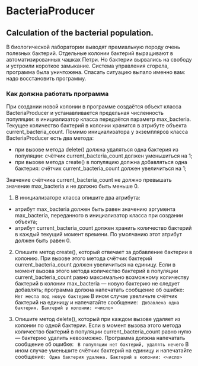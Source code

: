 # BacteriaProducer
## Calculation of the bacterial population.

В биологической лаборатории выводят премиальную породу очень полезных бактерий. Отдельные колонии бактерий выращивают в автоматизированных чашках Петри.
Но бактерии вырвались на свободу и устроили короткое замыкание. Система управления сгорела, программа была уничтожена. Спасать ситуацию выпало именно вам: надо восстановить программу.

### Как должна работать программа

При создании новой колонии в программе создаётся объект класса BacteriaProducer и устанавливается предельная численность популяции: в инициализатор класса передаётся параметр max_bacteria. 
Текущее количество бактерий в колонии хранится в атрибуте объекта current_bacteria_count.
Помимо инициализатора у экземпляров класса BacteriaProducer есть два метода:

- при вызове метода delete() должна удаляться одна бактерия из популяции: счётчик current_bacteria_count должен уменьшиться на 1;
- при вызове метода create() в популяцию должна добавляться одна бактерия: счётчик current_bacteria_count должен увеличиться на 1;
  
Значение счётчика current_bacteria_count не должно превышать значение max_bacteria и не должно быть меньше 0. 
1. В инициализаторе класса опишите два атрибута:
  - атрибут max_bacteria должен быть равен значению аргумента max_bacteria, переданного в инициализатор класса при создании объекта;
  - атрибут current_bacteria_count должен хранить количество бактерий в каждый текущий момент времени. По умолчанию этот атрибут должен быть равен 0.
2. Опишите метод create(), который отвечает за добавление бактерии в колонию. 
 При вызове этого метода счётчик бактерий current_bacteria_count должен увеличиться на единицу. 
 Если в момент вызова этого метода количество бактерий в популяции current_bacteria_count равно максимально возможному количеству бактерий в колонии max_bacteria — новую бактерию не следует добавлять; программа должна напечатать сообщение об ошибке:
``` Нет места под новую бактерию```
 В ином случае увеличьте счётчик бактерий на единицу и напечатайте сообщение:
``` Добавлена одна бактерия. Бактерий в колонии: <число>```
  
3. Опишите метод delete(), который при каждом вызове удаляет из колонии по одной бактерии. 
 Если в момент вызова этого метода количество бактерий в популяции current_bacteria_count равно нулю — бактерию удалить невозможно. Программа должна напечатать сообщение об ошибке:
``` В популяции нет бактерий, удалять нечего```
  В ином случае уменьшите счётчик бактерий на единицу и напечатайте сообщение:
``` Одна бактерия удалена. Бактерий в колонии: <число>```
  

